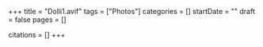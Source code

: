 +++
title = "Dolli1.avif"
tags = ["Photos"]
categories = []
startDate = ""
draft = false
pages = []

citations = []
+++
